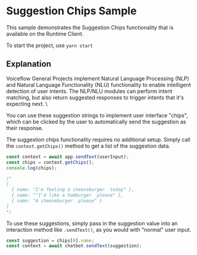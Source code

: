 # Suggestion Chips Sample

This sample demonstrates the Suggestion Chips functionality that is available on the Runtime Client. 

To start the project, use `yarn start`

## Explanation

Voiceflow General Projects implement Natural Language Processing (NLP) and Natural Language Functionality (NLU) functionality to enable intelligent detection of user intents. The NLP/NLU modules can perform intent matching, but also return suggested responses to trigger intents that it's expecting next. \

You can use these suggestion strings to implement user interface "chips", which can be clicked by the user to automatically send the suggestion as their response.

The suggestion chips functionality requires no additional setup. Simply call the `context.getChips()` method to get a list of the suggestion data.

```js
const context = await app.sendText(userInput);
const chips = context.getChips();
console.log(chips);

/*
[
  { name: "I'm feeling a cheeseburger  today" },
  { name: ""I'd like a hamburger  please" },
  { name: "A cheeseburger  please" }
]
*/
```

To use these suggestions, simply pass in the suggestion value into an interaction method like `.sendText()`, as you would with "normal" user input.

```js
const suggestion = chips[0].name;
const context = await chatbot.sendText(suggestion);
```
